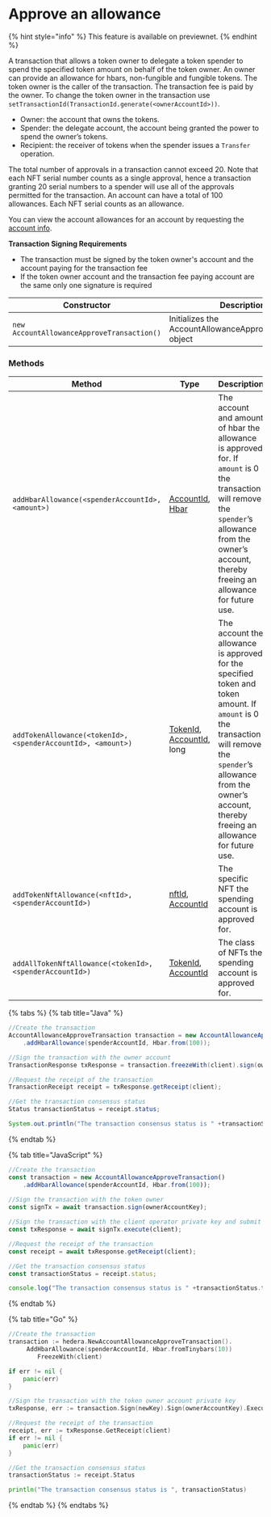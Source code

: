 # Approve an allowance

{% hint style="info" %}
This feature is available on previewnet.
{% endhint %}

A transaction that allows a token owner to delegate a token spender to spend the specified token amount on behalf of the token owner. An owner can provide an allowance for hbars, non-fungible and fungible tokens. The token owner is the caller of the transaction. The transaction fee is paid by the owner.  To change the token owner in the transaction use `setTransactionId(TransactionId.generate(<ownerAccountId>))`.

* Owner: the account that owns the tokens.
* Spender: the delegate account, the account being granted the power to spend the owner’s tokens.
* Recipient: the receiver of tokens when the spender issues a `Transfer` operation.

The total number of approvals in a transaction cannot exceed 20. Note that each NFT serial number counts as a single approval, hence a transaction granting 20 serial numbers to a spender will use all of the approvals permitted for the transaction. An account can have a total of 100 allowances. Each NFT serial counts as an allowance.

You can view the account allowances for an account by requesting the [account info](get-account-info.md).

**Transaction Signing Requirements**

* The transaction must be signed by the token owner's account and the account paying for the transaction fee
* If the token owner account and the transaction fee paying account are the same only one signature is required

| **Constructor**                            | **Description**                                           |
| ------------------------------------------ | --------------------------------------------------------- |
| `new AccountAllowanceApproveTransaction()` | Initializes the AccountAllowanceApproveTransaction object |

### Methods

| **Method**                                                  | **Type**                                                                                                                | **Description**                                                                                                                                                                                                                |
| ----------------------------------------------------------- | ----------------------------------------------------------------------------------------------------------------------- | ------------------------------------------------------------------------------------------------------------------------------------------------------------------------------------------------------------------------------ |
| `addHbarAllowance(<spenderAccountId>, <amount>)`            | [AccountId](../specialized-types.md#accountid), [Hbar](../hbars.md)                                                     | The account and amount of hbar the allowance is approved for. If `amount` is 0 the transaction will remove the `spender`’s allowance from the owner’s account, thereby freeing an allowance for future use.                    |
| `addTokenAllowance(<tokenId>,<spenderAccountId>, <amount>)` | <p><a href="../tokens/token-id.md">TokenId</a>, <br><a href="../specialized-types.md#accountid">AccountId</a>, long</p> | The  account the allowance is approved for the specified token and token amount. If `amount` is 0 the transaction will remove the `spender`’s allowance from the owner’s account, thereby freeing an allowance for future use. |
| `addTokenNftAllowance(<nftId>, <spenderAccountId>)`         | [nftId](../tokens/nft-id.md), [AccountId](../specialized-types.md#accountid)                                            | The specific NFT the spending account is approved for.                                                                                                                                                                         |
| `addAllTokenNftAllowance(<tokenId>,<spenderAccountId>)`     | [TokenId](../tokens/token-id.md), [AccountId](../specialized-types.md#accountid)                                        | The class of NFTs the spending account is approved for.                                                                                                                                                                        |



{% tabs %}
{% tab title="Java" %}
```java
//Create the transaction
AccountAllowanceApproveTransaction transaction = new AccountAllowanceApproveTransaction()
    .addHbarAllowance(spenderAccountId, Hbar.from(100));

//Sign the transaction with the owner account  
TransactionResponse txResponse = transaction.freezeWith(client).sign(ownerAccountKey).execute(client);

//Request the receipt of the transaction
TransactionReceipt receipt = txResponse.getReceipt(client);

//Get the transaction consensus status
Status transactionStatus = receipt.status;

System.out.println("The transaction consensus status is " +transactionStatus);
```
{% endtab %}

{% tab title="JavaScript" %}
```javascript
//Create the transaction
const transaction = new AccountAllowanceApproveTransaction()
    .addHbarAllowance(spenderAccountId, Hbar.from(100));
    
//Sign the transaction with the token owner
const signTx = await transaction.sign(ownerAccountKey);

//Sign the transaction with the client operator private key and submit to a Hedera network
const txResponse = await signTx.execute(client);

//Request the receipt of the transaction
const receipt = await txResponse.getReceipt(client);

//Get the transaction consensus status
const transactionStatus = receipt.status;

console.log("The transaction consensus status is " +transactionStatus.toString());
```
{% endtab %}

{% tab title="Go" %}
```go
//Create the transaction
transaction := hedera.NewAccountAllowanceApproveTransaction().
     AddHbarAllowance(spenderAccountId, Hbar.fromTinybars(10))
        FreezeWith(client)

if err != nil {
    panic(err)
}

//Sign the transaction with the token owner account private key   
txResponse, err := transaction.Sign(newKey).Sign(ownerAccountKey).Execute(client)

//Request the receipt of the transaction
receipt, err := txResponse.GetReceipt(client)
if err != nil {
    panic(err)
}

//Get the transaction consensus status
transactionStatus := receipt.Status

println("The transaction consensus status is ", transactionStatus)
```
{% endtab %}
{% endtabs %}

